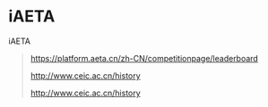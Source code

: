 # iAETA
iAETA

> https://platform.aeta.cn/zh-CN/competitionpage/leaderboard
>
> http://www.ceic.ac.cn/history
> 
> http://www.ceic.ac.cn/history
> 

